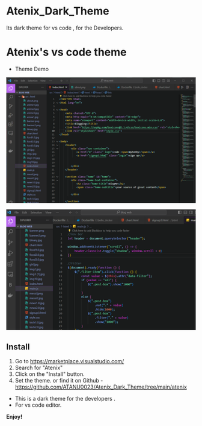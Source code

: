 # Atenix_Dark_Theme
Its dark theme for vs code , for the Developers.

# Atenix's vs code theme

* Theme Demo 

![Demo 1](<atenix/Screenshot 2023-12-21 220217.png>)

![Demo 2](<atenix/Screenshot 2023-12-21 220728.png>)

## Install

1. Go to https://marketplace.visualstudio.com/
2. Search for "Atenix"
3. Click on the "Install" button.
4. Set the theme. or find it on Github - https://github.com/ATANU0023/Atenix_Dark_Theme/tree/main/atenix

* This is a dark theme for the developers .
* For vs code editor.





**Enjoy!**


